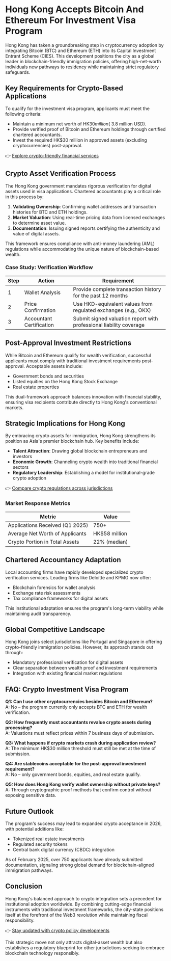 # Hong Kong Accepts Bitcoin And Ethereum For Investment Visa Program  

Hong Kong has taken a groundbreaking step in cryptocurrency adoption by integrating Bitcoin (BTC) and Ethereum (ETH) into its Capital Investment Entrant Scheme (CIES). This development positions the city as a global leader in blockchain-friendly immigration policies, offering high-net-worth individuals new pathways to residency while maintaining strict regulatory safeguards.  

## Key Requirements for Crypto-Based Applications  

To qualify for the investment visa program, applicants must meet the following criteria:  

- Maintain a minimum net worth of HK$30 million (~$3.8 million USD).  
- Provide verified proof of Bitcoin and Ethereum holdings through certified chartered accountants.  
- Invest the required HK$30 million in approved assets (excluding cryptocurrencies) post-approval.  

👉 [Explore crypto-friendly financial services](https://bit.ly/okx-bonus)  

## Crypto Asset Verification Process  

The Hong Kong government mandates rigorous verification for digital assets used in visa applications. Chartered accountants play a critical role in this process by:  

1. **Validating Ownership**: Confirming wallet addresses and transaction histories for BTC and ETH holdings.  
2. **Market Valuation**: Using real-time pricing data from licensed exchanges to determine asset value.  
3. **Documentation**: Issuing signed reports certifying the authenticity and value of digital assets.  

This framework ensures compliance with anti-money laundering (AML) regulations while accommodating the unique nature of blockchain-based wealth.  

### Case Study: Verification Workflow  

| Step | Action | Requirement |  
|------|--------|-------------|  
| 1 | Wallet Analysis | Provide complete transaction history for the past 12 months |  
| 2 | Price Confirmation | Use HKD-equivalent values from regulated exchanges (e.g., OKX) |  
| 3 | Accountant Certification | Submit signed valuation report with professional liability coverage |  

## Post-Approval Investment Restrictions  

While Bitcoin and Ethereum qualify for wealth verification, successful applicants must comply with traditional investment requirements post-approval. Acceptable assets include:  

- Government bonds and securities  
- Listed equities on the Hong Kong Stock Exchange  
- Real estate properties  

This dual-framework approach balances innovation with financial stability, ensuring visa recipients contribute directly to Hong Kong's conventional markets.  

## Strategic Implications for Hong Kong  

By embracing crypto assets for immigration, Hong Kong strengthens its position as Asia's premier blockchain hub. Key benefits include:  

- **Talent Attraction**: Drawing global blockchain entrepreneurs and investors  
- **Economic Growth**: Channeling crypto wealth into traditional financial sectors  
- **Regulatory Leadership**: Establishing a model for institutional-grade crypto adoption  

👉 [Compare crypto regulations across jurisdictions](https://bit.ly/okx-bonus)  

### Market Response Metrics  

| Metric | Value |  
|--------|-------|  
| Applications Received (Q1 2025) | 750+ |  
| Average Net Worth of Applicants | HK$58 million |  
| Crypto Portion in Total Assets | 22% (median) |  

## Chartered Accountancy Adaptation  

Local accounting firms have rapidly developed specialized crypto verification services. Leading firms like Deloitte and KPMG now offer:  

- Blockchain forensics for wallet analysis  
- Exchange rate risk assessments  
- Tax compliance frameworks for digital assets  

This institutional adaptation ensures the program's long-term viability while maintaining audit transparency.  

## Global Competitive Landscape  

Hong Kong joins select jurisdictions like Portugal and Singapore in offering crypto-friendly immigration policies. However, its approach stands out through:  

- Mandatory professional verification for digital assets  
- Clear separation between wealth proof and investment requirements  
- Integration with existing financial market regulations  

## FAQ: Crypto Investment Visa Program  

**Q1: Can I use other cryptocurrencies besides Bitcoin and Ethereum?**  
A: No – the program currently only accepts BTC and ETH for wealth verification.  

**Q2: How frequently must accountants revalue crypto assets during processing?**  
A: Valuations must reflect prices within 7 business days of submission.  

**Q3: What happens if crypto markets crash during application review?**  
A: The minimum HK$30 million threshold must still be met at the time of submission.  

**Q4: Are stablecoins acceptable for the post-approval investment requirement?**  
A: No – only government bonds, equities, and real estate qualify.  

**Q5: How does Hong Kong verify wallet ownership without private keys?**  
A: Through cryptographic proof methods that confirm control without exposing sensitive data.  

## Future Outlook  

The program's success may lead to expanded crypto acceptance in 2026, with potential additions like:  

- Tokenized real estate investments  
- Regulated security tokens  
- Central bank digital currency (CBDC) integration  

As of February 2025, over 750 applicants have already submitted documentation, signaling strong global demand for blockchain-aligned immigration pathways.  

## Conclusion  

Hong Kong's balanced approach to crypto integration sets a precedent for institutional adoption worldwide. By combining cutting-edge financial instruments with traditional investment frameworks, the city-state positions itself at the forefront of the Web3 revolution while maintaining fiscal responsibility.  

👉 [Stay updated with crypto policy developments](https://bit.ly/okx-bonus)  

This strategic move not only attracts digital-asset wealth but also establishes a regulatory blueprint for other jurisdictions seeking to embrace blockchain technology responsibly.